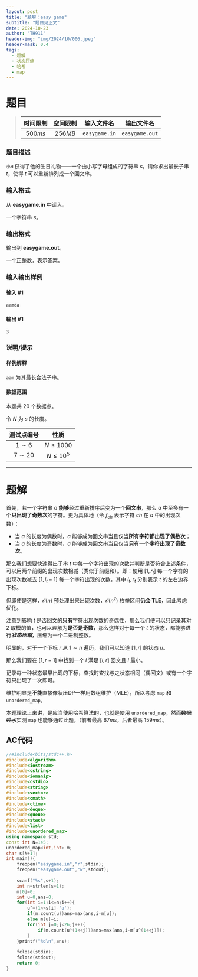 ```yaml
---
layout: post
title: "题解：easy game"
subtitle: "题目见正文"
date: 2024-10-23
author: "TH911"
header-img: "img/2024/10/006.jpeg"
header-mask: 0.4
tags:
  - 题解
  - 状态压缩
  - 哈希
  - map
---
```


# 题目

> | 时间限制 | 空间限制 |  输入文件名   |   输出文件名   |
>| :------: | :------: | :-----------: | :------------: |
> | $500ms$  | $256MB$  | `easygame.in` | `easygame.out` |

### 题目描述

`小H` 获得了他的生日礼物——一个由小写字母组成的字符串 $s$，请你求出最长子串 $t$，使得 $t$ 可以重新排列成一个回文串。

### 输入格式

从 **easygame.in** 中读入。

一个字符串 $s$。

### 输出格式

输出到 **easygame.out**。

一个正整数，表示答案。

### 输入输出样例

#### 输入 #1

```
aamda
```

#### 输出 #1

```
3
```

### 说明/提示

#### 样例解释

`aam` 为其最长合法子串。

#### 数据范围

本题共 $20$ 个数据点。

令 $N$ 为 $s$ 的长度。

| 测试点编号 |    性质     |
| :--------: | :---------: |
| $1\sim 6$  | $N\leq1000$ |
| $7\sim20$  | $N\leq10^5$ |

***

# 题解

首先，若一个字符串 $a$ **能够**经过重新排序后变为一个**回文串**，那么 $a$ 中至多有一个**只出现了奇数次**的字符。更为具体地（令 $f_{ch}$ 表示字符 $ch$ 在 $a$ 中的出现次数）：

* 当 $a$ 的长度为偶数时，$a$ 能够成为回文串当且仅当**所有字符都出现了偶数次**；
* 当 $a$ 的长度为奇数时，$a$ 能够成为回文串当且仅当**只有一个字符出现了奇数次**。

那么我们想要快速得出子串 $t$ 中每一个字符出现的次数并判断是否符合上述条件，可以用两个前缀的出现次数相减（类似于前缀和）。即：使用 $[1,r_t]$ 每一个字符的出现次数减去 $[1,l_t-1]$ 每一个字符出现的次数，其中 $l_t,r_t$ 分别表示 $t$ 的左右边界下标。

但即使是这样，$\mathcal O(n)$ 预处理出来出现次数，$\mathcal O(n^2)$ 枚举区间**仍会 $\text{TLE}$**，因此考虑优化。

注意到影响 $t$ 是否回文的**只有**字符出现次数的奇偶性，那么我们便可以只记录其对 $2$ 取模的值，也可以理解为**是否是奇数**，那么这样对于每一个 $t$ 的状态，都能够进行***状态压缩***，压缩为一个二进制整数。

明显的，对于一个下标 $r$ 从 $1\sim n$ 遍历，我们可以知道 $[1,r]$ 的状态 $u$。

那么我们要在 $[1,r-1]$ 中找到一个 $l$ 满足 $[l,r]$ 回文且 $l$ 最小。

记录每一种状态最早出现的下标，查找时查找与之状态相同（偶回文）或有一个字符只出现了一次即可。

维护明显是**不能**直接像状压DP一样用数组维护（$\text{MLE}$），所以考虑 `map` 和 `unordered_map`。

本题理论上来讲，是应当使用哈希算法的，也就是使用 `unordered_map`，然而~~数据过水~~实测 `map` 也能够通过此题。（前者最高 $67ms$，后者最高 $159ms$）。

## AC代码

```cpp
//#include<bits/stdc++.h>
#include<algorithm> 
#include<iostream>
#include<cstring>
#include<iomanip>
#include<cstdio>
#include<string>
#include<vector>
#include<cmath>
#include<ctime>
#include<deque>
#include<queue>
#include<stack>
#include<list>
#include<unordered_map>
using namespace std;
const int N=1e5;
unordered_map<int,int> m;
char s[N+1];
int main(){
	freopen("easygame.in","r",stdin);
	freopen("easygame.out","w",stdout);
	
	scanf("%s",s+1);
	int n=strlen(s+1);
	m[0]=0;
	int u=0,ans=0;
	for(int i=1;i<=n;i++){
		u^=(1<<s[i]-'a');
		if(m.count(u))ans=max(ans,i-m[u]);
		else m[u]=i;
		for(int j=0;j<26;j++){
			if(m.count(u^(1<<j)))ans=max(ans,i-m[u^(1<<j)]);
		}
	}printf("%d\n",ans);
	
	fclose(stdin); 
	fclose(stdout);
	return 0;
}
```

